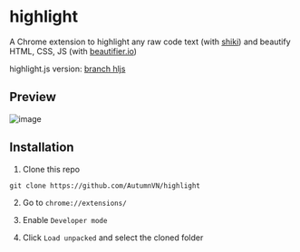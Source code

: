# highlight

A Chrome extension to highlight any raw code text (with [shiki](https://github.com/shikijs/shiki)) and beautify HTML, CSS, JS (with [beautifier.io](https://github.com/beautifier/beautifier.io))

highlight.js version: [branch hljs](https://github.com/AutumnVN/highlight/tree/hljs)

## Preview

![image](https://github.com/AutumnVN/highlight/assets/77253698/2f696a68-86e8-4f52-b34a-bb17e345c7ea)

## Installation

1. Clone this repo

```
git clone https://github.com/AutumnVN/highlight
```

2. Go to `chrome://extensions/`

3. Enable `Developer mode`

4. Click `Load unpacked` and select the cloned folder
